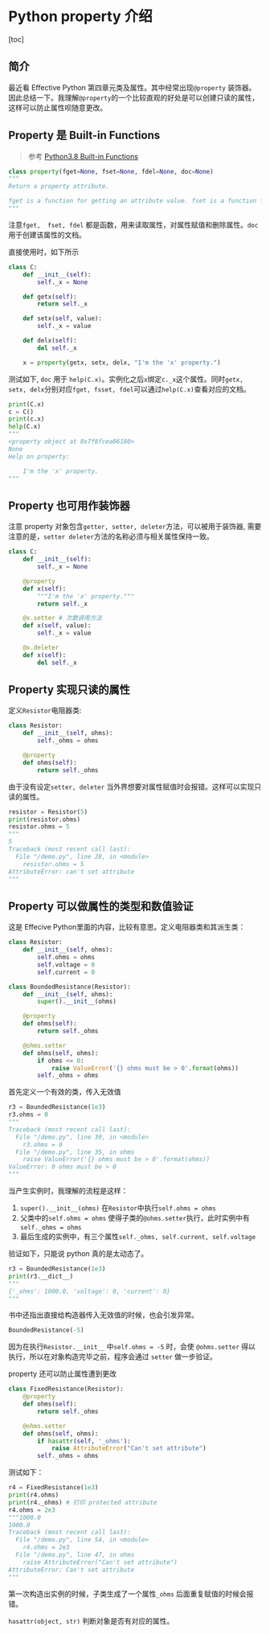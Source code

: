 # Python property 介绍

[toc]

## 简介

最近看 Effective Python 第四章元类及属性。其中经常出现`@property` 装饰器。因此总结一下。我理解`@property`的一个比较直观的好处是可以创建只读的属性，这样可以防止属性呗随意更改。

## Property 是 Built-in Functions

> 参考 [Python3.8 Built-in Functions](https://docs.python.org/3/library/functions.html#property)

```python
class property(fget=None, fset=None, fdel=None, doc=None)
"""
Return a property attribute.

fget is a function for getting an attribute value. fset is a function for setting an attribute value. fdel is a function for deleting an attribute value. And doc creates a docstring for the attribute.
"""
```

注意`fget,  fset, fdel` 都是函数，用来读取属性，对属性赋值和删除属性。`doc`用于创建该属性的文档。

直接使用时，如下所示

```python
class C:
    def __init__(self):
        self._x = None

    def getx(self):
        return self._x

    def setx(self, value):
        self._x = value

    def delx(self):
        del self._x

    x = property(getx, setx, delx, "I'm the 'x' property.")
```

测试如下, `doc` 用于 `help(C.x)`。实例化之后`x`绑定`c._x`这个属性。同时`getx, setx, delx`分别对应`fget, fsset, fdel`可以通过`help(C.x)`查看对应的文档。

```python
print(C.x)
c = C()
print(c.x)
help(C.x)
"""
<property object at 0x7f8fcea06180>
None
Help on property:

    I'm the 'x' property.
"""
```

## Property 也可用作装饰器

注意 property 对象包含`getter, setter, deleter`方法，可以被用于装饰器, 需要注意的是，`setter deleter`方法的名称必须与相关属性保持一致。

```python
class C:
    def __init__(self):
        self._x = None

    @property
    def x(self):
        """I'm the 'x' property."""
        return self._x

    @x.setter # 次数调用方法
    def x(self, value):
        self._x = value

    @x.deleter
    def x(self):
        del self._x
```

## Property 实现只读的属性

定义`Resistor`电阻器类:

```python
class Resistor:
    def __init__(self, ohms):
        self._ohms = ohms

    @property
    def ohms(self):
        return self._ohms
```

由于没有设定`setter, deleter` 当外界想要对属性赋值时会报错。这样可以实现只读的属性。

```python
resistor = Resistor(5)
print(resistor.ohms)
resistor.ohms = 5
"""
5
Traceback (most recent call last):
  File "/demo.py", line 28, in <module>
    resistor.ohms = 5
AttributeError: can't set attribute
"""
```

## Property 可以做属性的类型和数值验证

这是 Effecive Python里面的内容，比较有意思。定义电阻器类和其派生类：

```python
class Resistor:
    def __init__(self, ohms):
        self.ohms = ohms
        self.voltage = 0
        self.current = 0

class BoundedResistance(Resistor):
    def __init__(self, ohms):
        super().__init__(ohms)

    @property
    def ohms(self):
        return self._ohms

    @ohms.setter
    def ohms(self, ohms):
        if ohms <= 0:
            raise ValueError('{} ohms must be > 0'.format(ohms))
        self._ohms = ohms
```

首先定义一个有效的类，传入无效值

```python
r3 = BoundedResistance(1e3)
r3.ohms = 0
"""
Traceback (most recent call last):
  File "/demo.py", line 39, in <module>
    r3.ohms = 0
  File "/demo.py", line 35, in ohms
    raise ValueError('{} ohms must be > 0'.format(ohms))
ValueError: 0 ohms must be > 0
"""
```

当产生实例时，我理解的流程是这样：

1. `super().__init__(ohms)` 在`Resistor`中执行`self.ohms = ohms`
2. 父类中的`self.ohms = ohms` 使得子类的`@ohms.setter`执行，此时实例中有`self._ohms = ohms`
3. 最后生成的实例中，有三个属性`self._ohms, self.current, self.voltage` 

验证如下，只能说 python 真的是太动态了。

```python
r3 = BoundedResistance(1e3)
print(r3.__dict__)
"""
{'_ohms': 1000.0, 'voltage': 0, 'current': 0}
"""
```

书中还指出直接给构造器传入无效值的时候，也会引发异常。

```python
BoundedResistance(-5)
```

因为在执行`Resistor.__init__` 中`self.ohms = -5` 时，会使 `@ohms.setter` 得以执行，所以在对象构造完毕之前，程序会通过 `setter` 做一步验证。

property 还可以防止属性遭到更改

```python
class FixedResistance(Resistor):
    @property
    def ohms(self):
        return self._ohms

    @ohms.setter
    def ohms(self, ohms):
        if hasattr(self, '_ohms'):
            raise AttributeError("Can't set attribute")
        self._ohms = ohms
```

测试如下：

```python
r4 = FixedResistance(1e3)
print(r4.ohms)
print(r4._ohms) # 打印 protected attribute
r4.ohms = 2e3
"""1000.0
1000.0
Traceback (most recent call last):
  File "/demo.py", line 54, in <module>
    r4.ohms = 2e3
  File "/demo.py", line 47, in ohms
    raise AttributeError("Can't set attribute")
AttributeError: Can't set attribute
"""
```

第一次构造出实例的时候，子类生成了一个属性`_ohms` 后面重复赋值的时候会报错。

`hasattr(object, str)` 判断对象是否有对应的属性。

